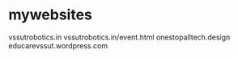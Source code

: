 # mywebsites
vssutrobotics.in
vssutrobotics.in/event.html
onestopalltech.design
educarevssut.wordpress.com
